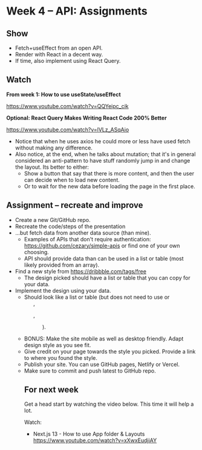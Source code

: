 # Week 4 – API: Assignments

## Show

* Fetch+useEffect from an open API.
* Render with React in a decent way.
* If time, also implement using React Query.

## Watch

**From week 1: How to use useState/useEffect**

https://www.youtube.com/watch?v=QQYeipc_cik

**Optional: React Query Makes Writing React Code 200% Better**

https://www.youtube.com/watch?v=lVLz_ASqAio

* Notice that when he uses axios he could more or less have used fetch without
  making any difference.
* Also notice, at the end, when he talks about mutation; that it's in general
  considered an anti-pattern to have stuff randomly jump in and change the
  layout. Its better to either:
    - Show a button that say that there is more content, and then the user can
      decide when to load new content.
    - Or to wait for the new data before loading the page in the first place.

## Assignment – recreate and improve

* Create a new Git/GitHub repo.
* Recreate the code/steps of the presentation
* ...but fetch data from another data source (than mine).
  * Examples of APIs that don't require authentication:
    https://github.com/cezary/simple-apis or find one of your own choosing.
  * API should provide data than can be used in a list or table (most likely
    provided from an array).
* Find a new style from https://dribbble.com/tags/free
  * The design picked should have a list or table that you can copy for your
    data.
* Implement the design using your data.
  - Should look like a list or table (but does not need to use <table> or
    <ul>, <dl>, <ol>).
* BONUS: Make the site mobile as well as desktop friendly. Adapt design style as
  you see fit.
* Give credit on your page towards the style you picked. Provide a link to
  where you found the style.
* Publish your site. You can use GitHub pages, Netlify or Vercel.
* Make sure to commit and push latest to GitHub repo.

## For next week

Get a head start by watching the video below. This time it will help a lot.

Watch:
* Next.js 13 - How to use App folder & Layouts https://www.youtube.com/watch?v=xXwxEudjiAY
